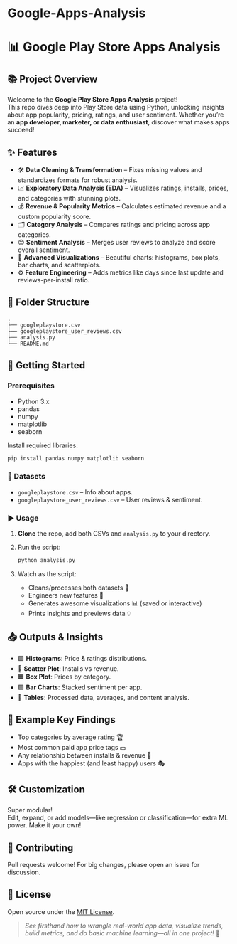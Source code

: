 # Google-Apps-Analysis

# 📊 Google Play Store Apps Analysis

## 📚 Project Overview

Welcome to the **Google Play Store Apps Analysis** project!  
This repo dives deep into Play Store data using Python, unlocking insights about app popularity, pricing, ratings, and user sentiment. Whether you’re an **app developer, marketer, or data enthusiast**, discover what makes apps succeed!

## ✨ Features

- 🛠️ **Data Cleaning & Transformation** – Fixes missing values and standardizes formats for robust analysis.
- 📈 **Exploratory Data Analysis (EDA)** – Visualizes ratings, installs, prices, and categories with stunning plots.
- 💰 **Revenue & Popularity Metrics** – Calculates estimated revenue and a custom popularity score.
- 🗂️ **Category Analysis** – Compares ratings and pricing across app categories.
- 😊 **Sentiment Analysis** – Merges user reviews to analyze and score overall sentiment.
- 🎨 **Advanced Visualizations** – Beautiful charts: histograms, box plots, bar charts, and scatterplots.
- ⚙️ **Feature Engineering** – Adds metrics like days since last update and reviews-per-install ratio.

## 📁 Folder Structure

```
.
├── googleplaystore.csv
├── googleplaystore_user_reviews.csv
├── analysis.py
└── README.md
```

## 🚀 Getting Started

### Prerequisites

- Python 3.x
- pandas
- numpy
- matplotlib
- seaborn

Install required libraries:

```bash
pip install pandas numpy matplotlib seaborn
```

### 📂 Datasets

- `googleplaystore.csv` – Info about apps.
- `googleplaystore_user_reviews.csv` – User reviews & sentiment.

### ▶️ Usage

1. **Clone** the repo, add both CSVs and `analysis.py` to your directory.
2. Run the script:

    ```bash
    python analysis.py
    ```

3. Watch as the script:
    - Cleans/processes both datasets 🧹
    - Engineers new features 📏
    - Generates awesome visualizations 📊 (saved or interactive)
    - Prints insights and previews data 💡

## 📤 Outputs & Insights

- 🟪 **Histograms**: Price & ratings distributions.
- 🔵 **Scatter Plot**: Installs vs revenue.
- 🟧 **Box Plot**: Prices by category.
- 🟩 **Bar Charts**: Stacked sentiment per app.
- 🧾 **Tables**: Processed data, averages, and content analysis.

## 🌟 Example Key Findings

- Top categories by average rating 🏆
- Most common paid app price tags 💵
- Any relationship between installs & revenue 🔄
- Apps with the happiest (and least happy) users 🎭

## 🛠️ Customization

Super modular!  
Edit, expand, or add models—like regression or classification—for extra ML power. Make it your own!

## 🤝 Contributing

Pull requests welcome! For big changes, please open an issue for discussion.

## 🪪 License

Open source under the [MIT License](LICENSE).

> *See firsthand how to wrangle real-world app data, visualize trends, build metrics, and do basic machine learning—all in one project!* 🚀
